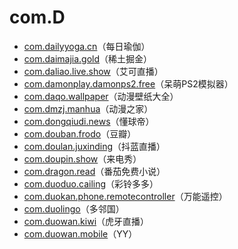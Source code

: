 # com.D

- [com.dailyyoga.cn](./com.dailyyoga.cn/readme.md)（每日瑜伽）
- [com.daimajia.gold](./com.daimajia.gold/readme.md)（稀土掘金）
- [com.daliao.live.show](./com.daliao.live.show/readme.md)（艾可直播）
- [com.damonplay.damonps2.free](./com.damonplay.damonps2.free/readme.md)（呆萌PS2模拟器）
- [com.daqo.wallpaper](./com.daqo.wallpaper/readme.md)（动漫壁纸大全）
- [com.dmzj.manhua](./com.dmzj.manhua/readme.md)（动漫之家）
- [com.dongqiudi.news](./com.dongqiudi.news/readme.md)（懂球帝）
- [com.douban.frodo](./com.douban.frodo/readme.md)（豆瓣）
- [com.doulan.juxinding](./com.doulan.juxinding/readme.md)（抖蓝直播）
- [com.doupin.show](./com.doupin.show/readme.md)（来电秀）
- [com.dragon.read](./com.dragon.read/readme.md)（番茄免费小说）
- [com.duoduo.cailing](./com.duoduo.cailing/readme.md)（彩铃多多）
- [com.duokan.phone.remotecontroller](./com.duokan.phone.remotecontroller/readme.md)（万能遥控）
- [com.duolingo](./com.duolingo/readme.md)（多邻国）
- [com.duowan.kiwi](./com.duowan.kiwi/readme.md)（虎牙直播）
- [com.duowan.mobile](./com.duowan.mobile/readme.md)（YY）
